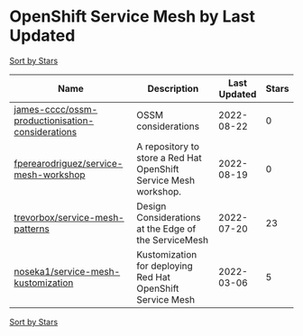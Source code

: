 # OpenShift Service Mesh by Last Updated

[Sort by Stars](OpenShift%20Service%20Mesh.Stars.md)

Name | Description | Last Updated | Stars 
--- | --- | --- | --- 
[james-cccc/ossm-productionisation-considerations](https://github.com/james-cccc/ossm-productionisation-considerations) | OSSM considerations  | 2022-08-22 | 0 
[fperearodriguez/service-mesh-workshop](https://github.com/fperearodriguez/service-mesh-workshop) | A repository to store a Red Hat OpenShift Service Mesh workshop. | 2022-08-19 | 0 
[trevorbox/service-mesh-patterns](https://github.com/trevorbox/service-mesh-patterns) | Design Considerations at the Edge of the ServiceMesh | 2022-07-20 | 23 
[noseka1/service-mesh-kustomization](https://github.com/noseka1/service-mesh-kustomization) | Kustomization for deploying Red Hat OpenShift Service Mesh | 2022-03-06 | 5 

[Sort by Stars](OpenShift%20Service%20Mesh.Stars.md)